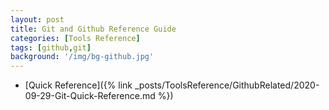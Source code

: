 ```yaml
---
layout: post
title: Git and Github Reference Guide
categories: [Tools Reference]
tags: [github,git]
background: '/img/bg-github.jpg'
---
```


- [Quick Reference]({% link _posts/ToolsReference/GithubRelated/2020-09-29-Git-Quick-Reference.md %})

